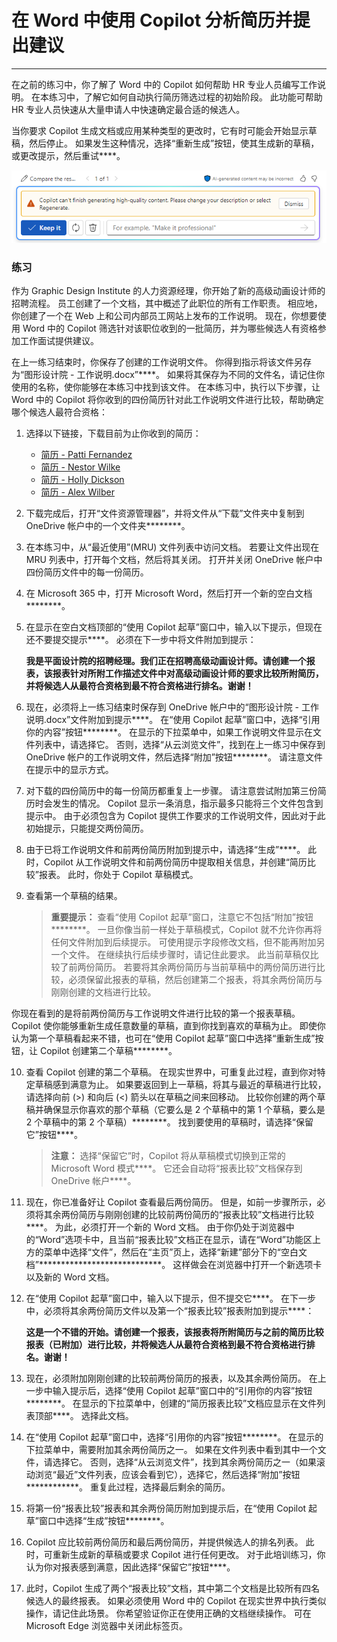 # 在 Word 中使用 Copilot 分析简历并提出建议
---
在之前的练习中，你了解了 Word 中的 Copilot 如何帮助 HR 专业人员编写工作说明。 在本练习中，了解它如何自动执行简历筛选过程的初始阶段。 此功能可帮助 HR 专业人员快速从大量申请人中快速确定最合适的候选人。

当你要求 Copilot 生成文档或应用某种类型的更改时，它有时可能会开始显示草稿，然后停止。 如果发生这种情况，选择“重新生成”按钮，使其生成新的草稿，或更改提示，然后重试****。

![屏幕截图显示如果 Copilot 无法完成当前草稿的生成，你可能会收到的一条消息。](../media/copilot-word-regenerate-message-d16edfd9.png)

### 练习

作为 Graphic Design Institute 的人力资源经理，你开始了新的高级动画设计师的招聘流程。 员工创建了一个文档，其中概述了此职位的所有工作职责。 相应地，你创建了一个在 Web 上和公司内部员工网站上发布的工作说明。 现在，你想要使用 Word 中的 Copilot 筛选针对该职位收到的一批简历，并为哪些候选人有资格参加工作面试提供建议。

在上一练习结束时，你保存了创建的工作说明文件。 你得到指示将该文件另存为“图形设计院 - 工作说明.docx”****。 如果将其保存为不同的文件名，请记住你使用的名称，使你能够在本练习中找到该文件。 在本练习中，执行以下步骤，让 Word 中的 Copilot 将你收到的四份简历针对此工作说明文件进行比较，帮助确定哪个候选人最符合资格：

1.  选择以下链接，下载目前为止你收到的简历：
     -  [简历 - Patti Fernandez](https://go.microsoft.com/fwlink/?linkid=2268829)
     -  [简历 - Nestor Wilke](https://go.microsoft.com/fwlink/?linkid=2268930)
     -  [简历 - Holly Dickson](https://go.microsoft.com/fwlink/?linkid=2268828)
     -  [简历 - Alex Wilber](https://go.microsoft.com/fwlink/?linkid=2269127)
2.  下载完成后，打开“文件资源管理器”，并将文件从“下载”文件夹中复制到 OneDrive 帐户中的一个文件夹********。
3.  在本练习中，从“最近使用”(MRU) 文件列表中访问文档。 若要让文件出现在 MRU 列表中，打开每个文档，然后将其关闭。 打开并关闭 OneDrive 帐户中四份简历文件中的每一份简历。
4.  在 Microsoft 365 中，打开 Microsoft Word，然后打开一个新的空白文档********。
5.  在显示在空白文档顶部的“使用 Copilot 起草”窗口中，输入以下提示，但现在还不要提交提示****。 必须在下一步中将文件附加到提示：
    
    **我是平面设计院的招聘经理。我们正在招聘高级动画设计师。请创建一个报表，该报表针对所附工作描述文件中对高级动画设计师的要求比较所附简历，并将候选人从最符合资格到最不符合资格进行排名。谢谢！**
6.  现在，必须将上一练习结束时保存到 OneDrive 帐户中的“图形设计院 - 工作说明.docx”文件附加到提示****。 在“使用 Copilot 起草”窗口中，选择“引用你的内容”按钮********。 在显示的下拉菜单中，如果工作说明文件显示在文件列表中，请选择它。 否则，选择“从云浏览文件”，找到在上一练习中保存到 OneDrive 帐户的工作说明文件，然后选择“附加”按钮********。 请注意文件在提示中的显示方式。
7.  对下载的四份简历中的每一份简历都重复上一步骤。 请注意尝试附加第三份简历时会发生的情况。 Copilot 显示一条消息，指示最多只能将三个文件包含到提示中。 由于必须包含为 Copilot 提供工作要求的工作说明文件，因此对于此初始提示，只能提交两份简历。
8.  由于已将工作说明文件和前两份简历附加到提示中，请选择“生成”****。 此时，Copilot 从工作说明文件和前两份简历中提取相关信息，并创建“简历比较”报表。 此时，你处于 Copilot 草稿模式。
9.  查看第一个草稿的结果。
    
    > **重要提示：** 查看“使用 Copilot 起草”窗口，注意它不包括“附加”按钮********。 一旦你像当前一样处于草稿模式，Copilot 就不允许你再将任何文件附加到后续提示。 可使用提示字段修改文档，但不能再附加另一个文件。 在继续执行后续步骤时，请记住此要求。 此当前草稿仅比较了前两份简历。 若要将其余两份简历与当前草稿中的两份简历进行比较，必须保留此报表的草稿，然后创建第二个报表，将其余两份简历与刚刚创建的文档进行比较。
    
  你现在看到的是将前两份简历与工作说明文件进行比较的第一个报表草稿。 Copilot 使你能够重新生成任意数量的草稿，直到你找到喜欢的草稿为止。 即使你认为第一个草稿看起来不错，也可在“使用 Copilot 起草”窗口中选择“重新生成”按钮，让 Copilot 创建第二个草稿********。

10. 查看 Copilot 创建的第二个草稿。 在现实世界中，可重复此过程，直到你对特定草稿感到满意为止。 如果要返回到上一草稿，将其与最近的草稿进行比较，请选择向前 (&gt;) 和向后 (&lt;) 箭头以在草稿之间来回移动。 比较你创建的两个草稿并确保显示你喜欢的那个草稿（它要么是 2 个草稿中的第 1 个草稿，要么是 2 个草稿中的第 2 个草稿）********。 找到要使用的草稿时，请选择“保留它”按钮****。
    
    > **注意：** 选择“保留它”时，Copilot 将从草稿模式切换到正常的 Microsoft Word 模式****。 它还会自动将“报表比较”文档保存到 OneDrive 帐户****。
11. 现在，你已准备好让 Copilot 查看最后两份简历。 但是，如前一步骤所示，必须将其余两份简历与刚刚创建的比较前两份简历的“报表比较”文档进行比较****。 为此，必须打开一个新的 Word 文档。 由于你仍处于浏览器中的“Word”选项卡中，且当前“报表比较”文档正在显示，请在“Word”功能区上方的菜单中选择“文件”，然后在“主页”页上，选择“新建”部分下的“空白文档”****************************。 这样做会在浏览器中打开一个新选项卡以及新的 Word 文档。

12. 在“使用 Copilot 起草”窗口中，输入以下提示，但不提交它****。 在下一步中，必须将其余两份简历文件以及第一个“报表比较”报表附加到提示****：
    
    **这是一个不错的开始。请创建一个报表，该报表将所附简历与之前的简历比较报表（已附加）进行比较，并将候选人从最符合资格到最不符合资格进行排名。谢谢！**
13. 现在，必须附加刚刚创建的比较前两份简历的报表，以及其余两份简历。 在上一步中输入提示后，选择“使用 Copilot 起草”窗口中的“引用你的内容”按钮********。 在显示的下拉菜单中，创建的“简历报表比较”文档应显示在文件列表顶部****。 选择此文档。
14. 在“使用 Copilot 起草”窗口中，选择“引用你的内容”按钮********。 在显示的下拉菜单中，需要附加其余两份简历之一。 如果在文件列表中看到其中一个文件，请选择它。 否则，选择“从云浏览文件”，找到其余两份简历之一（如果滚动浏览“最近”文件列表，应该会看到它），选择它，然后选择“附加”按钮************。 重复此过程，选择最后剩余的简历。
15. 将第一份“报表比较”报表和其余两份简历附加到提示后，在“使用 Copilot 起草”窗口中选择“生成”按钮********。
16. Copilot 应比较前两份简历和最后两份简历，并提供候选人的排名列表。 此时，可重新生成新的草稿或要求 Copilot 进行任何更改。 对于此培训练习，你认为你对报表感到满意，因此选择“保留它”按钮****。
17. 此时，Copilot 生成了两个“报表比较”文档，其中第二个文档是比较所有四名候选人的最终报表。 如果必须使用 Word 中的 Copilot 在现实世界中执行类似操作，请记住此场景。 你希望验证你正在使用正确的文档继续操作。 可在 Microsoft Edge 浏览器中关闭此标签页。
